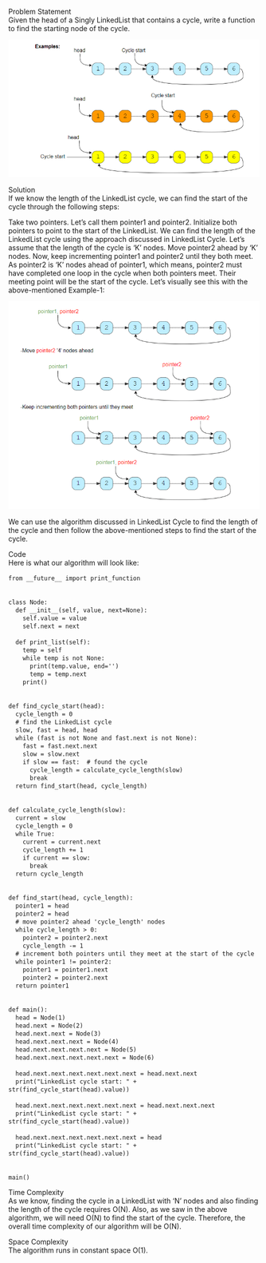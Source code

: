 Problem Statement \
Given the head of a Singly LinkedList that contains a cycle, write a function to find the starting node of the cycle.

![alt text](pics/3003.PNG?raw=true)

Solution \
If we know the length of the LinkedList cycle, we can find the start of the cycle through the following steps:

Take two pointers. Let’s call them pointer1 and pointer2.
Initialize both pointers to point to the start of the LinkedList.
We can find the length of the LinkedList cycle using the approach discussed in LinkedList Cycle. Let’s assume that the length of the cycle is ‘K’ nodes.
Move pointer2 ahead by ‘K’ nodes.
Now, keep incrementing pointer1 and pointer2 until they both meet.
As pointer2 is ‘K’ nodes ahead of pointer1, which means, pointer2 must have completed one loop in the cycle when both pointers meet. Their meeting point will be the start of the cycle.
Let’s visually see this with the above-mentioned Example-1:

![alt text](pics/3004.PNG?raw=true)

We can use the algorithm discussed in LinkedList Cycle to find the length of the cycle and then follow the above-mentioned steps to find the start of the cycle.

Code \
Here is what our algorithm will look like:

```
from __future__ import print_function


class Node:
  def __init__(self, value, next=None):
    self.value = value
    self.next = next

  def print_list(self):
    temp = self
    while temp is not None:
      print(temp.value, end='')
      temp = temp.next
    print()


def find_cycle_start(head):
  cycle_length = 0
  # find the LinkedList cycle
  slow, fast = head, head
  while (fast is not None and fast.next is not None):
    fast = fast.next.next
    slow = slow.next
    if slow == fast:  # found the cycle
      cycle_length = calculate_cycle_length(slow)
      break
  return find_start(head, cycle_length)


def calculate_cycle_length(slow):
  current = slow
  cycle_length = 0
  while True:
    current = current.next
    cycle_length += 1
    if current == slow:
      break
  return cycle_length


def find_start(head, cycle_length):
  pointer1 = head
  pointer2 = head
  # move pointer2 ahead 'cycle_length' nodes
  while cycle_length > 0:
    pointer2 = pointer2.next
    cycle_length -= 1
  # increment both pointers until they meet at the start of the cycle
  while pointer1 != pointer2:
    pointer1 = pointer1.next
    pointer2 = pointer2.next
  return pointer1


def main():
  head = Node(1)
  head.next = Node(2)
  head.next.next = Node(3)
  head.next.next.next = Node(4)
  head.next.next.next.next = Node(5)
  head.next.next.next.next.next = Node(6)

  head.next.next.next.next.next.next = head.next.next
  print("LinkedList cycle start: " + str(find_cycle_start(head).value))

  head.next.next.next.next.next.next = head.next.next.next
  print("LinkedList cycle start: " + str(find_cycle_start(head).value))

  head.next.next.next.next.next.next = head
  print("LinkedList cycle start: " + str(find_cycle_start(head).value))


main()
```

Time Complexity \
As we know, finding the cycle in a LinkedList with ‘N’ nodes and also finding the length of the cycle requires O(N). Also, as we saw in the above algorithm, we will need O(N) to find the start of the cycle. Therefore, the overall time complexity of our algorithm will be O(N).

Space Complexity \
The algorithm runs in constant space O(1).